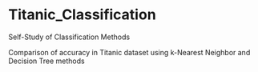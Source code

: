 # Titanic_Classification
Self-Study of Classification Methods

Comparison of accuracy in Titanic dataset using k-Nearest Neighbor and Decision Tree methods
